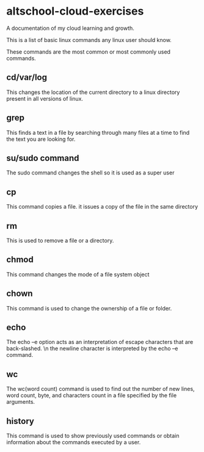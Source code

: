 # altschool-cloud-exercises

A documentation of my cloud learning and growth.

This is a list of basic linux commands any linux user should know.

These commands are the most common or most commonly used commands.
 
## cd/var/log
This changes the location of the current directory to a linux directory present in all versions of linux. 

## grep
This finds a text in a file by searching through many files at a time to find the text you are looking for. 

## su/sudo command 
The sudo command changes the shell so it is used as a super user 

## cp
This command copies a file. it issues a copy of the file in the same directory

## rm
This is used to remove a file or a directory. 

## chmod
This command changes the mode of a file system object 

## chown
This command is used to change the ownership of a file or folder. 

## echo
The echo –e option acts as an interpretation of escape characters that are back-slashed. \n the newline character is interpreted by the echo –e command.

## wc
The wc(word count) command is used to find out the number of new lines, word count, byte, and characters count in a file specified by the file arguments.

## history 
This command is used to show previously used commands or obtain information about the commands executed by a user.

